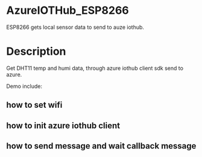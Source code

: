 # AzureIOTHub_ESP8266
ESP8266 gets local sensor data to send to auze iothub.

# Description
Get DHT11 temp and humi data, through azure iothub client sdk send to azure.

Demo include:
## how to set wifi
## how to init azure iothub client
## how to send message and wait callback message

